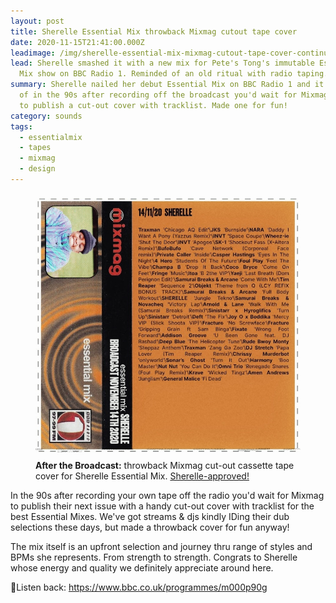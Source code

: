 ```yaml
---
layout: post
title: Sherelle Essential Mix throwback Mixmag cutout tape cover
date: 2020-11-15T21:41:00.000Z
leadimage: /img/sherelle-essential-mix-mixmag-cutout-tape-cover-continuumizm.jpg
lead: Sherelle smashed it with a new mix for Pete's Tong's immutable Essential
  Mix show on BBC Radio 1. Reminded of an old ritual with radio taping.
summary: Sherelle nailed her debut Essential Mix on BBC Radio 1 and it reminded
  of in the 90s after recording off the broadcast you'd wait for Mixmag Magazine
  to publish a cut-out cover with tracklist. Made one for fun!
category: sounds
tags:
  - essentialmix
  - tapes
  - mixmag
  - design
---
```

<figure class="figure col-sm-6 float-md-right>
<a href="/img/sherelle-essential-mix-mixmag-cutout-tape-cover-continuumizm.jpg" title=""><img src="/img/sherelle-essential-mix-mixmag-cutout-tape-cover-continuumizm.jpg" class="figure-img img-fluid"></a>
<figcaption class="figure-caption"><b>After the Broadcast:</b> throwback Mixmag cut-out cassette tape cover for Sherelle Essential Mix. <a href="https://twitter.com/iamsherelle/status/1328784626442244098" class="text-dark" title="Tweet from Sherelle Nov. 17, 2020: 'Backing this Mixmag inspired artwork by continuumizm'">Sherelle-approved!</a>
</figure>

In the 90s after recording your own tape off the radio you'd wait for Mixmag to publish their next issue with a handy cut-out cover with tracklist for the best Essential Mixes. We've got streams & djs kindly IDing their dub selections these days, but made a throwback cover for fun anyway!

The mix itself is an upfront selection and journey thru range of styles and BPMs she represents. From strength to strength. Congrats to Sherelle whose energy and quality we definitely appreciate around here.

🎵Listen back: <https://www.bbc.co.uk/programmes/m000p90g>